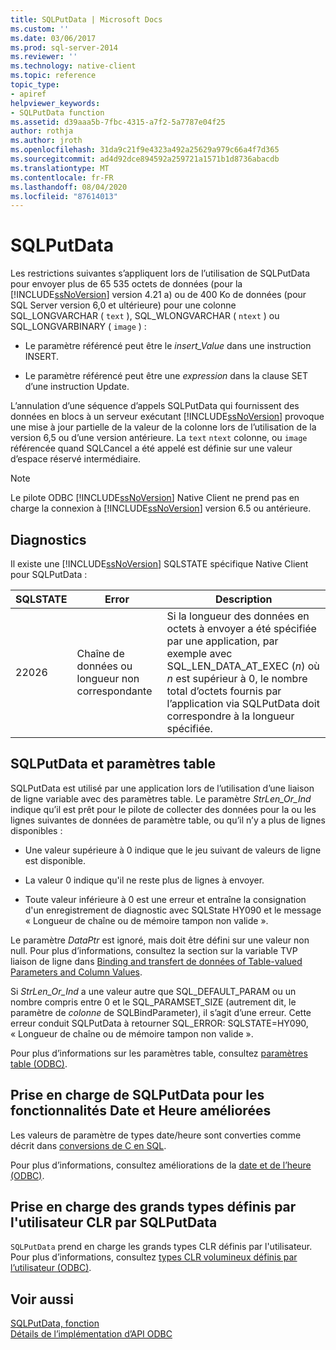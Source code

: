 ```yaml
---
title: SQLPutData | Microsoft Docs
ms.custom: ''
ms.date: 03/06/2017
ms.prod: sql-server-2014
ms.reviewer: ''
ms.technology: native-client
ms.topic: reference
topic_type:
- apiref
helpviewer_keywords:
- SQLPutData function
ms.assetid: d39aaa5b-7fbc-4315-a7f2-5a7787e04f25
author: rothja
ms.author: jroth
ms.openlocfilehash: 31da9c21f9e4323a492a25629a979c66a4f7d365
ms.sourcegitcommit: ad4d92dce894592a259721a1571b1d8736abacdb
ms.translationtype: MT
ms.contentlocale: fr-FR
ms.lasthandoff: 08/04/2020
ms.locfileid: "87614013"
---
```

# <a name="sqlputdata"></a>SQLPutData
  Les restrictions suivantes s’appliquent lors de l’utilisation de SQLPutData pour envoyer plus de 65 535 octets de données (pour la [!INCLUDE[ssNoVersion](../../includes/ssnoversion-md.md)] version 4.21 a) ou de 400 Ko de données (pour SQL Server version 6,0 et ultérieure) pour une colonne SQL_LONGVARCHAR ( `text` ), SQL_WLONGVARCHAR ( `ntext` ) ou SQL_LONGVARBINARY ( `image` ) :  
  
-   Le paramètre référencé peut être le *insert_Value* dans une instruction INSERT.  
  
-   Le paramètre référencé peut être une *expression* dans la clause SET d’une instruction Update.  
  
 L’annulation d’une séquence d’appels SQLPutData qui fournissent des données en blocs à un serveur exécutant [!INCLUDE[ssNoVersion](../../includes/ssnoversion-md.md)] provoque une mise à jour partielle de la valeur de la colonne lors de l’utilisation de la version 6,5 ou d’une version antérieure. La `text` `ntext` colonne, ou `image` référencée quand SQLCancel a été appelé est définie sur une valeur d’espace réservé intermédiaire.  
  
> [!NOTE]  
>  Le pilote ODBC [!INCLUDE[ssNoVersion](../../includes/ssnoversion-md.md)] Native Client ne prend pas en charge la connexion à [!INCLUDE[ssNoVersion](../../includes/ssnoversion-md.md)] version 6.5 ou antérieure.  
  
## <a name="diagnostics"></a>Diagnostics  
 Il existe une [!INCLUDE[ssNoVersion](../../includes/ssnoversion-md.md)] SQLSTATE spécifique Native Client pour SQLPutData :  
  
|SQLSTATE|Error|Description|  
|--------------|-----------|-----------------|  
|22026|Chaîne de données ou longueur non correspondante|Si la longueur des données en octets à envoyer a été spécifiée par une application, par exemple avec SQL_LEN_DATA_AT_EXEC (*n*) où *n* est supérieur à 0, le nombre total d’octets fournis par l’application via SQLPutData doit correspondre à la longueur spécifiée.|  
  
## <a name="sqlputdata-and-table-valued-parameters"></a>SQLPutData et paramètres table  
 SQLPutData est utilisé par une application lors de l’utilisation d’une liaison de ligne variable avec des paramètres table. Le paramètre *StrLen_Or_Ind* indique qu’il est prêt pour le pilote de collecter des données pour la ou les lignes suivantes de données de paramètre table, ou qu’il n’y a plus de lignes disponibles :  
  
-   Une valeur supérieure à 0 indique que le jeu suivant de valeurs de ligne est disponible.  
  
-   La valeur 0 indique qu'il ne reste plus de lignes à envoyer.  
  
-   Toute valeur inférieure à 0 est une erreur et entraîne la consignation d'un enregistrement de diagnostic avec SQLState HY090 et le message « Longueur de chaîne ou de mémoire tampon non valide ».  
  
 Le paramètre *DataPtr* est ignoré, mais doit être défini sur une valeur non null. Pour plus d’informations, consultez la section sur la variable TVP liaison de ligne dans [Binding and transfert de données of Table-valued Parameters and Column Values](../native-client-odbc-table-valued-parameters/binding-and-data-transfer-of-table-valued-parameters-and-column-values.md).  
  
 Si *StrLen_Or_Ind* a une valeur autre que SQL_DEFAULT_PARAM ou un nombre compris entre 0 et le SQL_PARAMSET_SIZE (autrement dit, le paramètre de *colonne* de SQLBindParameter), il s’agit d’une erreur. Cette erreur conduit SQLPutData à retourner SQL_ERROR: SQLSTATE=HY090, « Longueur de chaîne ou de mémoire tampon non valide ».  
  
 Pour plus d’informations sur les paramètres table, consultez [paramètres table &#40;ODBC&#41;](../native-client-odbc-table-valued-parameters/table-valued-parameters-odbc.md).  
  
## <a name="sqlputdata-support-for-enhanced-date-and-time-features"></a>Prise en charge de SQLPutData pour les fonctionnalités Date et Heure améliorées  
 Les valeurs de paramètre de types date/heure sont converties comme décrit dans [conversions de C en SQL](../native-client-odbc-date-time/datetime-data-type-conversions-from-c-to-sql.md).  
  
 Pour plus d’informations, consultez améliorations de la [date et de l’heure &#40;ODBC&#41;](../native-client-odbc-date-time/date-and-time-improvements-odbc.md).  
  
## <a name="sqlputdata-support-for-large-clr-udts"></a>Prise en charge des grands types définis par l'utilisateur CLR par SQLPutData  
 `SQLPutData` prend en charge les grands types CLR définis par l'utilisateur. Pour plus d’informations, consultez [types CLR volumineux définis par l’utilisateur &#40;ODBC&#41;](../native-client/odbc/large-clr-user-defined-types-odbc.md).  
  
## <a name="see-also"></a>Voir aussi  
 [SQLPutData, fonction](https://go.microsoft.com/fwlink/?LinkId=59365)   
 [Détails de l’implémentation d’API ODBC](odbc-api-implementation-details.md)  
  
  
